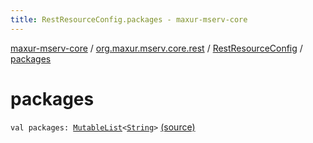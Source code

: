 ```yaml
---
title: RestResourceConfig.packages - maxur-mserv-core
---
```


[maxur-mserv-core](../../index.html) / [org.maxur.mserv.core.rest](../index.html) / [RestResourceConfig](index.html) / [packages](.)

# packages

`val packages: `[`MutableList`](https://kotlinlang.org/api/latest/jvm/stdlib/kotlin.collections/-mutable-list/index.html)`<`[`String`](https://kotlinlang.org/api/latest/jvm/stdlib/kotlin/-string/index.html)`>` [(source)](https://github.com/myunusov/maxur-mserv/tree/master/maxur-mserv-core/src/main/kotlin/org/maxur/mserv/core/rest/RestResourceConfig.kt#L23)